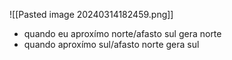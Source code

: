 ![[Pasted image 20240314182459.png]]


- quando eu aproxímo norte/afasto sul gera norte
- quando aproxímo sul/afasto norte gera sul